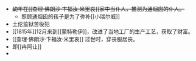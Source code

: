 - ~~幼年在[[查理·佛朗沙·卞福汝·米里哀]]家中当仆人，推测为通烟囱的仆人。~~
	- 照顾通烟囱的孩子是为了弥补[[小瑞尔威]]
- 土伦监狱苦役犯
- [[1815年]]12月来到[[蒙特勒伊]]，改进了当地工厂的生产工艺，获取了财富。
- [[查理·佛朗沙·卞福汝·米里哀]] 过世时，穿丧服居丧。
- 即[[冉阿让]]
-